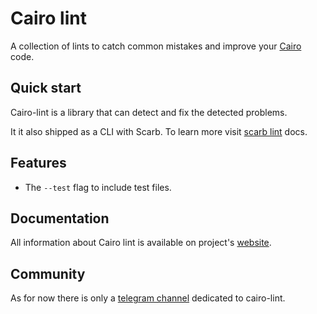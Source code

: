 # Cairo lint

A collection of lints to catch common mistakes and improve your [Cairo](https://github.com/starkware-libs/cairo) code.

## Quick start

Cairo-lint is a library that can detect and fix the detected problems. 

It it also shipped as a CLI with Scarb. To learn more visit [scarb lint](https://docs.swmansion.com/scarb/docs/extensions/linter.html) docs.

## Features

- The `--test` flag to include test files.

## Documentation 

All information about Cairo lint is available on project's [website](https://docs.swmansion.com/cairo-lint/).

## Community

As for now there is only a [telegram channel](https://t.me/cairolint) dedicated to cairo-lint.
